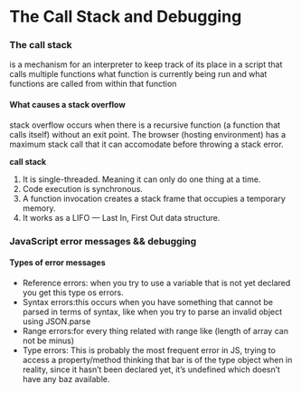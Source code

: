 # The Call Stack and Debugging

### The call stack 

 is a mechanism for an interpreter to keep track of its place in a script that calls multiple functions what function is currently being run and what functions are called from within that function<br />

#### What causes a stack overflow

 stack overflow occurs when there is a recursive function (a function that calls itself) without an exit point. The browser (hosting environment) has a maximum stack call that it can accomodate before throwing a stack error.

**call stack**<br />

1. It is single-threaded. Meaning it can only do one thing at a time.
2. Code execution is synchronous.
3. A function invocation creates a stack frame that occupies a temporary memory.
4. It works as a LIFO — Last In, First Out data structure.

### JavaScript error messages && debugging

#### Types of error messages

* Reference errors:  when you try to use a variable that is not yet declared you get this type os errors.
* Syntax errors:this occurs when you have something that cannot be parsed in terms of syntax, like when you try to parse an invalid object using JSON.parse
* Range errors:for every thing related with range like (length of array can not be minus)
* Type errors: This is probably the most frequent error in JS, trying to access a property/method thinking that bar is of the type object when in reality, since it hasn’t been declared yet, it’s undefined which doesn’t have any baz available.